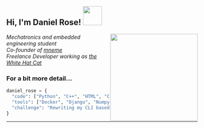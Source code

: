 <h2> Hi, I'm Daniel Rose! <img src="https://media.giphy.com/media/h741oEMnAUIILdX0kU/giphy.gif" width="50"></h2>
<img align='right' src="https://cdn.pixabay.com/photo/2017/03/23/12/32/arduino-2168193_960_720.png" width="230">
<p><em>Mechatronics and embedded engineering student<br>Co-founder of  <a href="http://www.unb.br">mneme</a></br>Freelance Developer working as <a href="https://www.thoughtworks.com">the White Hat Cat</a> 
</em></p>

### For a bit more detail... 

```python
daniel_rose = {
  "code": ["Python", "C++", "HTML", "CSS", "Julia", "Java"],
  "tools": ["Docker", "Django", "Numpy", "SQL", "PyTorch", "Discord.py", "TensorFlow"],
  "challenge": "Rewriting my CLI based Python "
}

```
---
